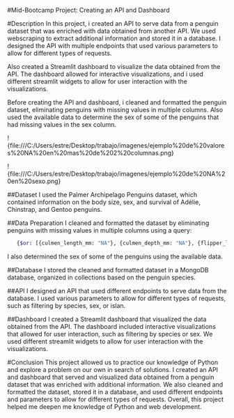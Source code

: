 #Mid-Bootcamp Project: Creating an API and Dashboard

#Description
In this project, i created an API to serve data from a penguin dataset that was enriched with data obtained from another API. We used webscraping to extract additional information and stored it in a database. I designed the API with multiple endpoints that used various parameters to allow for different types of requests.

Also created a Streamlit dashboard to visualize the data obtained from the API. The dashboard allowed for interactive visualizations, and i used different streamlit widgets to allow for user interaction with the visualizations.

Before creating the API and dashboard, i cleaned and formatted the penguin dataset, eliminating penguins with missing values in multiple columns. Also used the available data to determine the sex of some of the penguins that had missing values in the sex column.

!{file:///C:/Users/estre/Desktop/trabajo/imagenes/ejemplo%20de%20valores%20NA%20en%20mas%20de%202%20columnas.png}

!{file:///C:/Users/estre/Desktop/trabajo/imagenes/ejemplo%20de%20NA%20en%20sexo.png}

##Dataset
I used the Palmer Archipelago Penguins dataset, which contained information on the body size, sex, and survival of Adélie, Chinstrap, and Gentoo penguins.

##Data Preparation
I cleaned and formatted the dataset by eliminating penguins with missing values in multiple columns using a query: 
```bash
   {$or: [{culmen_length_mm: "NA"}, {culmen_depth_mm: "NA"}, {flipper_length_mm: "NA"}, {body_mass_g: "NA"}, {sex: "NA"}] }
```

I also determined the sex of some of the penguins using the available data.

##Database
I stored the cleaned and formatted dataset in a MongoDB database, organized in collections based on the penguin species.

##API
I designed an API that used different endpoints to serve data from the database. I used various parameters to allow for different types of requests, such as filtering by species, sex, or islan.

##Dashboard
I created a Streamlit dashboard that visualized the data obtained from the API. The dashboard included interactive visualizations that allowed for user interaction, such as filtering by species or sex. We used different streamlit widgets to allow for user interaction with the visualizations.

#Conclusion
This project allowed us to practice our knowledge of Python and explore a problem on our own in search of solutions. I created an API and dashboard that served and visualized data obtained from a penguin dataset that was enriched with additional information. We also cleaned and formatted the dataset, stored it in a database, and used different endpoints and parameters to allow for different types of requests. Overall, this project helped me deepen me knowledge of Python and web development.